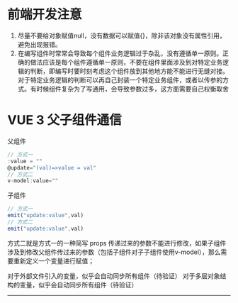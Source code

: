 # 前端开发注意

1. 尽量不要给对象赋值null，没有数据可以赋值{}，除非该对象没有属性引用，避免出现报错。
2. 在编写组件时常常会导致每个组件业务逻辑过于杂乱，没有遵循单一原则。正确的做法应该是每个组件遵循单一原则，不要在组件里面涉及到对特定业务逻辑的判断，即编写时要时刻考虑这个组件放到其他地方能不能进行无缝对接。 对于特定业务逻辑的判断可以再自己封装一个特定业务组件，或者以传参的方式。有时候组件复杂为了写通用，会导致参数过多，这方面需要自己权衡取舍


# VUE 3 父子组件通信

父组件

```js
// 方式一
:value = ""
@update="(val)=>value = val"
// 方式二
v-model:value=""
``` 
子组件
```js
// 方式一
emit("update:value",val)
// 方式二
emit("update:value",val)
```

方式二就是方式一的一种简写
props 传递过来的参数不能进行修改，如果子组件涉及到修改父组件传过来的参数（包括子组件对子子组件使用v-model），那么需要重新定义一个变量进行赋值；

对于外部文件引入的变量，似乎会自动同步所有组件（待验证）
对于多层对象结构的变量，似乎会自动同步所有组件（待验证）


----

